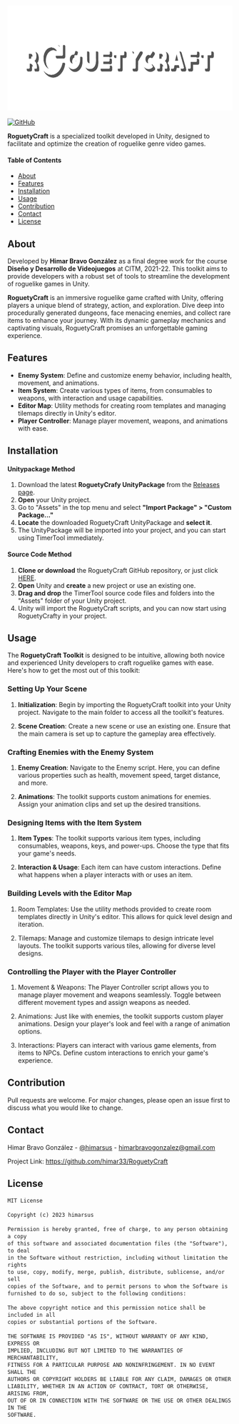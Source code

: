 <img height="235" src="Resources/logo_banner_white.png" alt="RoguetyCraft Banner">

[![GitHub](https://img.shields.io/github/license/himar33/RoguetyCraft)](https://github.com/himar33/RoguetyCraft/blob/main/LICENSE)

**RoguetyCraft** is a specialized toolkit developed in Unity, designed to facilitate and optimize the creation of roguelike genre video games.

#### Table of Contents
* [About](#about)  
* [Features](#features)
* [Installation](#installation)
* [Usage](#usage)
* [Contribution](#contribution)
* [Contact](#contact)
* [License](#license)

## About
Developed by **Himar Bravo González** as a final degree work for the course **Diseño y Desarrollo de Videojuegos** at CITM, 2021-22. This toolkit aims to provide developers with a robust set of tools to streamline the development of roguelike games in Unity.

**RoguetyCraft** is an immersive roguelike game crafted with Unity, offering players a unique blend of strategy, action, and exploration. Dive deep into procedurally generated dungeons, face menacing enemies, and collect rare items to enhance your journey. With its dynamic gameplay mechanics and captivating visuals, RoguetyCraft promises an unforgettable gaming experience.

## Features
* **Enemy System**: Define and customize enemy behavior, including health, movement, and animations.
* **Item System**: Create various types of items, from consumables to weapons, with interaction and usage capabilities.
* **Editor Map**: Utility methods for creating room templates and managing tilemaps directly in Unity's editor.
* **Player Controller**: Manage player movement, weapons, and animations with ease.

## Installation
#### Unitypackage Method
1. Download the latest **RoguetyCrafy UnityPackage** from the [Releases page](https://github.com/himar33/RoguetyCraft/releases).
2. **Open** your Unity project.
3. Go to "Assets" in the top menu and select **"Import Package" > "Custom Package..."**
4. **Locate** the downloaded RoguetyCraft UnityPackage and **select it**.
5. The UnityPackage will be imported into your project, and you can start using TimerTool immediately.

#### Source Code Method
1. **Clone or download** the RoguetyCraft GitHub repository, or just click [HERE](https://github.com/himar33/TimerTool-Unity-Utility/archive/refs/heads/main.zip).
2. **Open** Unity and **create** a new project or use an existing one.
3. **Drag and drop** the TimerTool source code files and folders into the "Assets" folder of your Unity project.
4. Unity will import the RoguetyCraft scripts, and you can now start using RoguetyCrafty in your project.

## Usage
The **RoguetyCraft Toolkit** is designed to be intuitive, allowing both novice and experienced Unity developers to craft roguelike games with ease. Here's how to get the most out of this toolkit:
### Setting Up Your Scene
1. **Initialization**: Begin by importing the RoguetyCraft toolkit into your Unity project. Navigate to the main folder to access all the toolkit's features.

2. **Scene Creation**: Create a new scene or use an existing one. Ensure that the main camera is set up to capture the gameplay area effectively.

### Crafting Enemies with the Enemy System
1. **Enemy Creation**: Navigate to the Enemy script. Here, you can define various properties such as health, movement speed, target distance, and more.

2. **Animations**: The toolkit supports custom animations for enemies. Assign your animation clips and set up the desired transitions.

### Designing Items with the Item System
1. **Item Types**: The toolkit supports various item types, including consumables, weapons, keys, and power-ups. Choose the type that fits your game's needs.

2. **Interaction & Usage**: Each item can have custom interactions. Define what happens when a player interacts with or uses an item.

### Building Levels with the Editor Map
1. Room Templates: Use the utility methods provided to create room templates directly in Unity's editor. This allows for quick level design and iteration.

2. Tilemaps: Manage and customize tilemaps to design intricate level layouts. The toolkit supports various tiles, allowing for diverse level designs.

### Controlling the Player with the Player Controller
1. Movement & Weapons: The Player Controller script allows you to manage player movement and weapons seamlessly. Toggle between different movement types and assign weapons as needed.

2. Animations: Just like with enemies, the toolkit supports custom player animations. Design your player's look and feel with a range of animation options.

3. Interactions: Players can interact with various game elements, from items to NPCs. Define custom interactions to enrich your game's experience.

## Contribution
Pull requests are welcome. For major changes, please open an issue first to discuss what you would like to change.

## Contact
Himar Bravo González - [@himarsus](https://twitter.com/himarsus) - himarbravogonzalez@gmail.com

Project Link: https://github.com/himar33/RoguetyCraft

## License
```
MIT License

Copyright (c) 2023 himarsus

Permission is hereby granted, free of charge, to any person obtaining a copy
of this software and associated documentation files (the "Software"), to deal
in the Software without restriction, including without limitation the rights
to use, copy, modify, merge, publish, distribute, sublicense, and/or sell
copies of the Software, and to permit persons to whom the Software is
furnished to do so, subject to the following conditions:

The above copyright notice and this permission notice shall be included in all
copies or substantial portions of the Software.

THE SOFTWARE IS PROVIDED "AS IS", WITHOUT WARRANTY OF ANY KIND, EXPRESS OR
IMPLIED, INCLUDING BUT NOT LIMITED TO THE WARRANTIES OF MERCHANTABILITY,
FITNESS FOR A PARTICULAR PURPOSE AND NONINFRINGEMENT. IN NO EVENT SHALL THE
AUTHORS OR COPYRIGHT HOLDERS BE LIABLE FOR ANY CLAIM, DAMAGES OR OTHER
LIABILITY, WHETHER IN AN ACTION OF CONTRACT, TORT OR OTHERWISE, ARISING FROM,
OUT OF OR IN CONNECTION WITH THE SOFTWARE OR THE USE OR OTHER DEALINGS IN THE
SOFTWARE.
```
